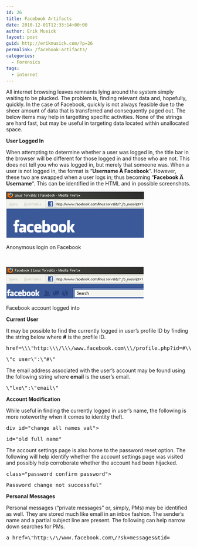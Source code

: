```yaml
---
id: 26
title: Facebook Artifacts
date: 2010-12-01T12:33:14+00:00
author: Erik Musick
layout: post
guid: http://erikmusick.com/?p=26
permalink: /facebook-artifacts/
categories:
  - Forensics
tags:
  - internet
---
```

All internet browsing leaves remnants lying around the system simply waiting to be plucked. The problem is, finding relevant data and, hopefully, quickly. In the case of Facebook, quickly is not always feasible due to the sheer amount of data that is transferred and consequently paged out. The below items may help in targetting specific activities. None of the strings are hard fast, but may be useful in targeting data located within unallocated space.

**User Logged In**

When attempting to determine whether a user was logged in, the title bar in the browser will be different for those logged in and those who are not. This does not tell you who was logged in, but merely that someone was. When a user is not logged in, the format is &#8220;**Username &#1234; Facebook**&#8220;. However, these two are swapped when a user logs in; thus becoming &#8220;**Facebook &#1234; Username**&#8220;. This can be identified in the HTML and in possible screenshots.

<img title="Anonymous login on Facebook" src="/resources/Facebook_anonymous.png" alt="Anonymous login on Facebook" />

Anonymous login on Facebook

&nbsp;

<img title="Facebook account logged into" src="/resources/Facebook_logged_in.png" alt="Facebook account logged into" />

Facebook account logged into

**Current User**

It may be possible to find the currently logged in user&#8217;s profile ID by finding the string below where **#** is the profile ID.

<pre>href=\\\"http:\\\/\\\/www.facebook.com\\\/profile.php?id=#\\\"&gt;You</pre>

<pre>\"c_user\":\"#\"</pre>

The email address associated with the user&#8217;s account may be found using the following string where **email** is the user&#8217;s email.

<pre>\"lxe\":\"email\"</pre>

**Account Modification**

While useful in finding the currently logged in user&#8217;s name, the following is more noteworthy when it comes to identity theft.

<pre>div id="change_all_names_val"&gt;</pre>

<pre>id="old_full_name"</pre>

The account settings page is also home to the password reset option. The following will help identify whether the account settings page was visited and possibly help corroborate whether the account had been hijacked.

<pre>class="password_confirm_password"&gt;</pre>

<pre>Password change not successful"</pre>

**Personal Messages**

Personal messages (&#8220;private messages&#8221; or, simply, PMs) may be identified as well. They are stored much like email in an inbox fashion. The sender&#8217;s name and a partial subject line are present. The following can help narrow down searches for PMs.

<pre>a href=\"http:\/\/www.facebook.com\/?sk=messages&tid=</pre>
